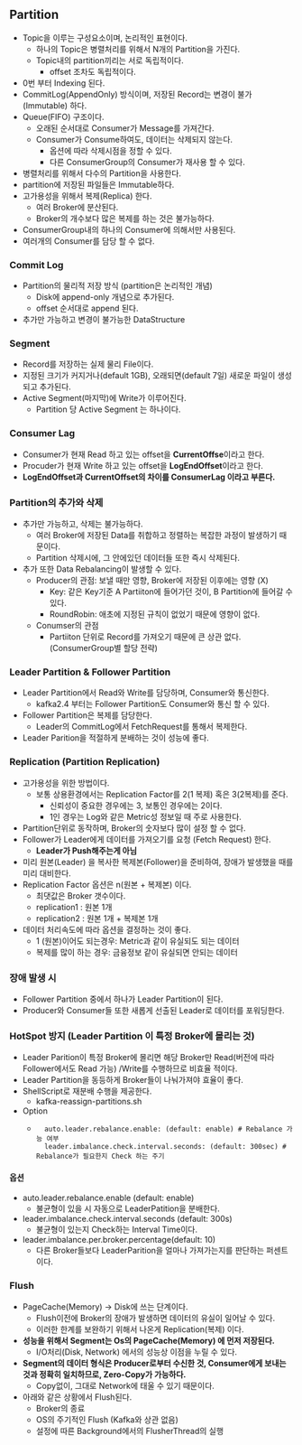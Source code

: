 ## Partition
- Topic을 이루는 구성요소이며, 논리적인 표현이다.
  - 하나의 Topic은 병렬처리를 위해서 N개의 Partition을 가진다.
  - Topic내의 partition끼리는 서로 독립적이다.
    - offset 조차도 독립적이다.
- 0번 부터 Indexing 된다.
- CommitLog(AppendOnly) 방식이며, 저장된 Record는 변경이 불가 (Immutable) 하다.
- Queue(FIFO) 구조이다.
    - 오래된 순서대로 Consumer가 Message를 가져간다.
    - Consumer가 Consume하여도, 데이터는 삭제되지 않는다.
        - 옵션에 따라 삭제시점을 정할 수 있다.
        - 다른 ConsumerGroup의 Consumer가 재사용 할 수 있다.
- 병렬처리를 위해서 다수의 Partition을 사용한다.
- partition에 저장된 파일들은 Immutable하다.
- 고가용성을 위해서 복제(Replica) 한다.
    - 여러 Broker에 분산된다.
    - Broker의 개수보다 많은 복제를 하는 것은 불가능하다.
- ConsumerGroup내의 하나의 Consumer에 의해서만 사용된다.
- 여러개의 Consumer를 담당 할 수 없다.

### Commit Log
- Partition의 물리적 저장 방식 (partition은 논리적인 개념)
  - Disk에 append-only 개념으로 추가된다.
  - offset 순서대로 append 된다.
- 추가만 가능하고 변경이 불가능한 DataStructure


### Segment
- Record를 저장하는 실제 물리 File이다.
- 지정된 크기가 커지거나(default 1GB), 오래되면(default 7일) 새로운 파일이 생성되고 추가된다.
- Active Segment(마지막)에 Write가 이루어진다.
  - Partition 당 Active Segment 는 하나이다.


### Consumer Lag
- Consumer가 현재 Read 하고 있는 offset을 **CurrentOffse**이라고 한다.
- Procuder가 현재 Write 하고 있는 offset을 **LogEndOffset**이라고 한다.
- **LogEndOffset과  CurrentOffset의 차이를 ConsumerLag 이라고 부른다.** 

### Partition의 추가와 삭제
- 추가만 가능하고, 삭제는 불가능하다.
  - 여러 Broker에 저장된 Data를 취합하고 정렬하는 복잡한 과정이 발생하기 때문이다.
  - Partition 삭제시에, 그 안에있던 데이터들 또한 즉시 삭제된다.
- 추가 또한 Data Rebalancing이 발생할 수 있다.
  - Producer의 관점: 보낼 때만 영향, Broker에 저장된 이후에는 영향 (X)
    - Key: 같은 Key기준 A Partiiton에 들어가던 것이, B Partition에 들어갈 수 있다.
    - RoundRobin: 애초에 지정된 규칙이 없었기 때문에 영향이 없다.
  - Conumser의 관점
    - Partiiton 단위로 Record를 가져오기 때문에 큰 상관 없다. (ConsumerGroup별 할당 전략)

### Leader Partition & Follower Partition
- Leader Partition에서 Read와 Write를 담당하며, Consumer와 통신한다.
  - kafka2.4 부터는 Follower Partition도 Consumer와 통신 할 수 있다.
- Follower Partition은 복제를 담당한다.
  - Leader의 CommitLog에서 FetchRequest를 통해서 복제한다.
- Leader Parition을 적절하게 분배하는 것이 성능에 좋다.

### Replication (Partition Replication)
- 고가용성을 위한 방법이다.
  - 보통 상용환경에서는 Replication Factor를 2(1 복제) 혹은 3(2복제)를 준다.
    - 신뢰성이 중요한 경우에는 3, 보통인 경우에는 2이다.
    - 1인 경우는 Log와 같은 Metric성 정보일 때 주로 사용한다.
- Partition단위로 동작하며, Broker의 숫자보다 많이 설정 할 수 없다.
- Follower가 Leader에게 데이터를 가져오기를 요청 (Fetch Request) 한다.
  - **Leader가 Push해주는게 아님**
- 미리 원본(Leader) 을 복사한 복제본(Follower)을 준비하여, 장애가 발생했을 때를 미리 대비한다.
- Replication Factor 옵션은 n(원본 + 복제본) 이다.
  - 최댓값은 Broker 갯수이다.
  - replication1 : 원본 1개
  - replication2 : 원본 1개 + 복제본 1개
- 데이터 처리속도에 따라 옵션을 결정하는 것이 좋다.
  - 1 (원본)이어도 되는경우: Metric과 같이 유실되도 되는 데이터
  - 복제를 많이 하는 경우: 금융정보 같이 유실되면 안되는 데이터

### 장애 발생 시
- Follower Partition 중에서 하나가 Leader Partition이 된다.
- Producer와 Consumer들 또한 새롭게 선출된 Leader로 데이터를 포워딩한다.


### HotSpot 방지 (Leader Partition 이 특정 Broker에 몰리는 것)
- Leader Parition이 특정 Broker에 몰리면 해당 Broker만 Read(버전에 따라 Follower에서도 Read 가능) /Write를 수행하므로 비효율 적이다.
- Leader Partition을 동등하게 Broker들이 나눠가져야 효율이 좋다.
- ShellScript로 재분배 수행을 제공한다.
  - kafka-reassign-partitions.sh
- Option
  - ```text
      auto.leader.rebalance.enable: (default: enable) # Rebalance 가능 여부
      leader.imbalance.check.interval.seconds: (default: 300sec) # Rebalance가 필요한지 Check 하는 주기
    ```

#### 옵션
- auto.leader.rebalance.enable (default: enable) 
  - 불균형이 있을 시 자동으로 LeaderPatition을 분배한다.
- leader.imbalance.check.interval.seconds (default: 300s)
  - 불균형이 있는지 Check하는 Interval Time이다.
- leader.imbalance.per.broker.percentage(default: 10)
  - 다른 Broker들보다 LeaderParition을 얼마나 가져가는지를 판단하는 퍼센트이다.

### Flush
- PageCache(Memory) -> Disk에 쓰는 단계이다.
  - Flush이전에 Broker의 장애가 발생하면 데이터의 유실이 일어날 수 있다.
  - 이러한 한계를 보완하기 위해서 나온게 Replication(복제) 이다.
- **성능을 위해서 Segment는 Os의 PageCache(Memory) 에 먼저 저장된다.**
  - I/O처리(Disk, Network) 에서의 성능상 이점을 누릴 수 있다.
- **Segment의 데이터 형식은 Producer로부터 수신한 것, Consumer에게 보내는 것과 정확히 일치하므로, Zero-Copy가 가능하다.**
  - Copy없이, 그대로 Network에 태울 수 있기 때문이다.
- 아래와 같은 상황에서 Flush된다.
  - Broker의 종료
  - OS의 주기적인 Flush (Kafka와 상관 없음)
  - 설정에 따른 Background에서의 FlusherThread의 실행